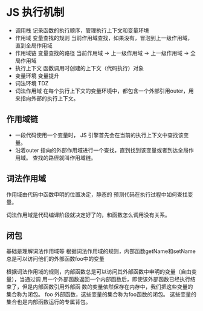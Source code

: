 # JS 执行机制
- 调用栈
   记录函数的执行顺序，管理执行上下文和变量环境
- 作用域
    变量查找的规则
    当前作用域查找，如果没有，冒泡到上一级作用域，直到全局作用域
- 作用域链
  变量查找的路径
  当前作用域 -> 上一级作用域 -> 上一级作用域 -> 全局作用域
- 执行上下文
  函数调用时创建的上下文（代码执行）对象
- 变量环境
  变量提升
- 词法环境
  TDZ
- 词法作用域
在每个执行上下文的变量环境中，都包含一个外部引用outer，用来指向外部的执行上下文。
## 作用域链
- 一段代码使用一个变量时， JS 引擎首先会在当前的执行上下文中查找该变量。
- 沿着outer 指向的外部作用域进行一个查找，直到找到该变量或者到达全局作用域。
查找的路径就叫作用域链。


## 词法作用域
作用域由代码中函数申明的位置决定，静态的 
预测代码在执行过程中如何查找变量。

词法作用域是代码编译阶段就决定好了的，和函数怎么调用没有关系。


## 闭包
基础是理解词法作用域等
根据词法作用域的规则，内部函数getName和setName总是可以访问他们的外部函数foo中的变量

根据词法作用域的规则，内部函数总是可以访问其外部函数中申明的变量（自由变量），当通过调
用一个外部函数返回一个内部函数后，即使该外部函数已经执行结束了，但是内部函数引用外部函
数的变量依然保存在内存中，我们把这些变量的集合称为闭包。
foo 外部函数，这些变量的集合称为foo函数的闭包。
这些变量的集合也是内部函数运行的专属背包。
